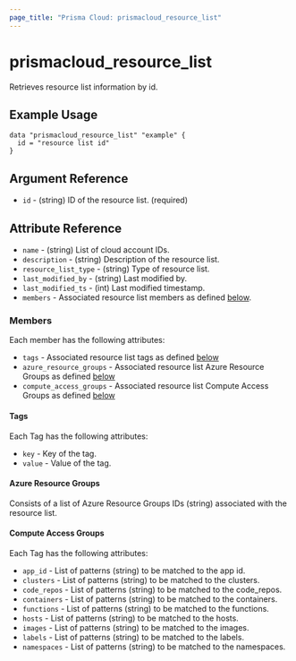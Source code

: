 ```yaml
---
page_title: "Prisma Cloud: prismacloud_resource_list"
---
```


# prismacloud_resource_list

Retrieves resource list information by id.

## Example Usage

```hcl
data "prismacloud_resource_list" "example" {
  id = "resource list id"
}
```

## Argument Reference

* `id` - (string) ID of the resource list. (required)

## Attribute Reference

* `name` - (string) List of cloud account IDs.
* `description` - (string) Description of the resource list.
* `resource_list_type` - (string) Type of resource list.
* `last_modified_by` - (string) Last modified by.
* `last_modified_ts` - (int) Last modified timestamp.
* `members` - Associated resource list members as defined [below](#members).

### Members

Each member has the following attributes:

* `tags` - Associated resource list tags as defined [below](#tags)
* `azure_resource_groups` - Associated resource list Azure Resource Groups as defined [below](#azure-resource-groups)
* `compute_access_groups` - Associated resource list Compute Access Groups as defined [below](#compute-access-groups)

#### Tags

Each Tag has the following attributes:

* `key` - Key of the tag.
* `value` - Value of the tag.

#### Azure Resource Groups

Consists of a list of Azure Resource Groups IDs (string) associated with the resource list.

#### Compute Access Groups

Each Tag has the following attributes:

* `app_id` - List of patterns (string) to be matched to the app id.
* `clusters` - List of patterns (string) to be matched to the clusters.
* `code_repos` - List of patterns (string) to be matched to the code_repos.
* `containers` - List of patterns (string) to be matched to the containers.
* `functions` - List of patterns (string) to be matched to the functions.
* `hosts` - List of patterns (string) to be matched to the hosts.
* `images` - List of patterns (string) to be matched to the images.
* `labels` - List of patterns (string) to be matched to the labels.
* `namespaces` - List of patterns (string) to be matched to the namespaces.

